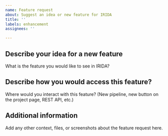 ```yaml
---
name: Feature request
about: Suggest an idea or new feature for IRIDA
title: ''
labels: enhancement
assignees: ''

---
```


## Describe your idea for a new feature
What is the feature you would like to see in IRIDA?

## Describe how you would access this feature?
Where would you interact with this feature?  (New pipeline, new button on the project page, REST API, etc.)

## Additional information
Add any other context, files, or screenshots about the feature request here.
